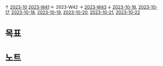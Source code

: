 
↑ [2023-10](2023-10.md)
[2023-W41](2023-W41.md) ← 2023-W42 → [2023-W43](2023-W43.md)
↓ [2023-10-16](2023-10-16.md), [2023-10-17](2023-10-17.md), [2023-10-18](2023-10-18.md), [2023-10-19](2023-10-19.md), [2023-10-20](2023-10-20.md), [2023-10-21](2023-10-21.md), [2023-10-22](2023-10-22.md)

# 목표



# 노트




